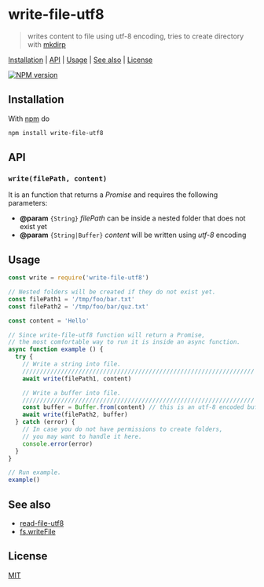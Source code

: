 # write-file-utf8

> writes content to file using utf-8 encoding, tries to create directory with [mkdirp]

[Installation](#installation) |
[API](#api) |
[Usage](#usage) |
[See also](#see-also) |
[License](#license)

[![NPM version](https://badge.fury.io/js/write-file-utf8.svg)](http://badge.fury.io/js/write-file-utf8)

## Installation

With [npm](https://npmjs.org/) do

```bash
npm install write-file-utf8
```

## API

### `write(filePath, content)`

It is an function that returns a *Promise* and requires the following parameters:

* **@param** `{String}` *filePath* can be inside a nested folder that does not exist yet
* **@param** `{String|Buffer}` *content* will be written using *utf-8* encoding

## Usage

```javascript
const write = require('write-file-utf8')

// Nested folders will be created if they do not exist yet.
const filePath1 = '/tmp/foo/bar.txt'
const filePath2 = '/tmp/foo/bar/quz.txt'

const content = 'Hello'

// Since write-file-utf8 function will return a Promise,
// the most comfortable way to run it is inside an async function.
async function example () {
  try {
    // Write a string into file.
    //////////////////////////////////////////////////////////////////
    await write(filePath1, content)

    // Write a buffer into file.
    //////////////////////////////////////////////////////////////////
    const buffer = Buffer.from(content) // this is an utf-8 encoded buffer
    await write(filePath2, buffer)
  } catch (error) {
    // In case you do not have permissions to create folders,
    // you may want to handle it here.
    console.error(error)
  }
}

// Run example.
example()
```

## See also

* [read-file-utf8]
* [fs.writeFile]

## License

[MIT](http://g14n.info/mit-license/)

[fs.writeFile]: https://nodejs.org/api/fs.html#fs_fs_writefile_file_data_options_callback
[mkdirp]: https://www.npmjs.com/package/mkdirp
[read-file-utf8]: https://g14n.info/read-file-utf8
